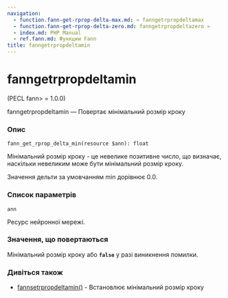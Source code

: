 ```yaml
---
navigation:
  - function.fann-get-rprop-delta-max.md: « fanngetrpropdeltamax
  - function.fann-get-rprop-delta-zero.md: fanngetrpropdeltazero »
  - index.md: PHP Manual
  - ref.fann.md: Функции Fann
title: fanngetrpropdeltamin
---
```

# fanngetrpropdeltamin

(PECL fann> = 1.0.0)

fanngetrpropdeltamin — Повертає мінімальний розмір кроку

### Опис

```methodsynopsis
fann_get_rprop_delta_min(resource $ann): float
```

Мінімальний розмір кроку - це невелике позитивне число, що визначає, наскільки невеликим може бути мінімальний розмір кроку.

Значення дельти за умовчанням min дорівнює 0.0.

### Список параметрів

`ann`

Ресурс нейронної мережі.

### Значення, що повертаються

Мінімальний розмір кроку або **`false`** у разі виникнення помилки.

### Дивіться також

-   [fannsetrpropdeltamin()](function.fann-set-rprop-delta-min.md) - Встановлює мінімальний розмір кроку
